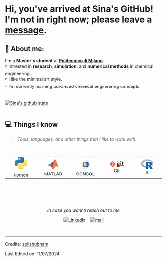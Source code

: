 # Hi, you've arrived at Sina's GitHub! <br>I'm not in right now; please leave a [message](mailto:mohammadsina.ghanbaripakdehi@mail.polimi.it).

## :raising_hand: About me:
I'm a <b>Master's student</b> at <a href="https://www.polimi.it/en/"><b>Politecnico di Milano</b></a>.<br>
◽ Intrested in <b>research</b>, <b>simulation</b>, and <b>numerical methods</b> in chemical engineering.<br>
◽ I like the minimal art style.<br>
◽ I’m currently learning advanced chemical engineering concepts.<br>

<br>
<a href="https://github.com/SinaGhanbarii">
   <img src="https://github-readme-stats.vercel.app/api?username=SinaGhanbarii&hide=issues&show_icons=true&theme=gotham&locale=en&layout=compact" alt="Sina's github stats" width=450px/>
</a><br><br>

<div id="tech"></div>

## 💻 Things I know
> <i>Tools, languages, and other things that I like to work with.</i>
<br>
<table>
  <tr>
    <td align="center" width="96">
      <a>
        <img src="blob/main/icons/python.svg" width="40"/>
      </a>
      <br>Python
    </td>
    <td align="center" width="96">
      <a>
        <img src="blob/main/icons/matlab.svg" width="40"/>
      </a>
      <br>MATLAB
    </td>
    <td align="center" width="96">
      <a>
        <img src="blob/main/icons/comsol.svg" width="40"/>
      </a>
      <br>COMSOL
    </td>
    <td align="center" width="96">
      <a>
        <img src="blob/main/icons/git.svg" width="45"/>
      </a>
      <br>Git
    </td>
    <td align="center" width="96">
      <a>
        <img src="blob/main/icons/R.svg" width="40"/>
      </a>
      <br>R
    </td> 
  </tr>
</table>
<br>

##
<br>
<p align="center"><i>In case you wanna reach out to me</i></p>
 <p align="center">
  <a href="https://www.linkedin.com/in/sinaghanbari2020/"><img alt="LinkedIn" title="LinkedIn" src="https://github.com/SinaGhanbarii/SinaGhanbarii/blob/main/icons/linkedin.svg" width="20px" /></a>&nbsp;&nbsp;&nbsp;
  <a href="mailto:mohammadsina.ghanbaripakdehi@mail.polimi.it"><img alt="mail" title="mail" src="https://github.com/SinaGhanbarii/SinaGhanbarii/blob/main/icons/gmail.svg" width="20px"/></a>
</p>
<br>

-----
Credits: [soilshubham](https://github.com/soilshubham)

Last Edited on: 11/07/2024
